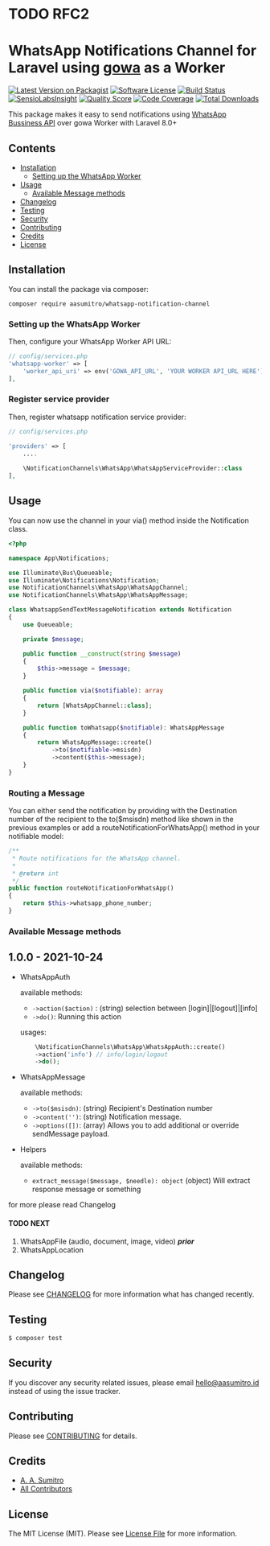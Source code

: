 # TODO RFC2

# WhatsApp Notifications Channel for Laravel using [gowa](https://github.com/aasumitro/gowa) as a Worker

[![Latest Version on Packagist](https://img.shields.io/packagist/v/laravel-notification-channels/:package_name.svg?style=flat-square)](https://packagist.org/packages/laravel-notification-channels/:package_name)
[![Software License](https://img.shields.io/badge/license-MIT-brightgreen.svg?style=flat-square)](LICENSE.md)
[![Build Status](https://img.shields.io/travis/laravel-notification-channels/:package_name/master.svg?style=flat-square)](https://travis-ci.org/laravel-notification-channels/:package_name)
[![SensioLabsInsight](https://img.shields.io/sensiolabs/i/:sensio_labs_id.svg?style=flat-square)](https://insight.sensiolabs.com/projects/:sensio_labs_id)
[![Quality Score](https://img.shields.io/scrutinizer/g/laravel-notification-channels/:package_name.svg?style=flat-square)](https://scrutinizer-ci.com/g/laravel-notification-channels/:package_name)
[![Code Coverage](https://img.shields.io/scrutinizer/coverage/g/laravel-notification-channels/:package_name/master.svg?style=flat-square)](https://scrutinizer-ci.com/g/laravel-notification-channels/:package_name/?branch=master)
[![Total Downloads](https://img.shields.io/packagist/dt/laravel-notification-channels/:package_name.svg?style=flat-square)](https://packagist.org/packages/laravel-notification-channels/:package_name)

This package makes it easy to send notifications using [WhatsApp Bussiness API](https://www.whatsapp.com/business/api) over gowa Worker with Laravel 8.0+

## Contents

- [Installation](#installation)
	- [Setting up the WhatsApp Worker](#setting-up-the-:service_name-service)
- [Usage](#usage)
	- [Available Message methods](#available-message-methods)
- [Changelog](#changelog)
- [Testing](#testing)
- [Security](#security)
- [Contributing](#contributing)
- [Credits](#credits)
- [License](#license)


## Installation

You can install the package via composer:

`composer require aasumitro/whatsapp-notification-channel`

### Setting up the WhatsApp Worker

Then, configure your WhatsApp Worker API URL:

```php
// config/services.php
'whatsapp-worker' => [
    'worker_api_uri' => env('GOWA_API_URL', 'YOUR WORKER API_URL HERE')
],
```

### Register service provider

Then, register whatsapp notification service provider:
```php
// config/services.php

'providers' => [
    ....
    
    \NotificationChannels\WhatsApp\WhatsAppServiceProvider::class
],
```

## Usage
You can now use the channel in your via() method inside the Notification class.

```php
<?php

namespace App\Notifications;

use Illuminate\Bus\Queueable;
use Illuminate\Notifications\Notification;
use NotificationChannels\WhatsApp\WhatsAppChannel;
use NotificationChannels\WhatsApp\WhatsAppMessage;

class WhatsappSendTextMessageNotification extends Notification
{
    use Queueable;

    private $message;

    public function __construct(string $message)
    {
        $this->message = $message;
    }

    public function via($notifiable): array
    {
        return [WhatsAppChannel::class];
    }

    public function toWhatsapp($notifiable): WhatsAppMessage
    {
        return WhatsAppMessage::create()
            ->to($notifiable->msisdn)
            ->content($this->message);
    }
}
```

### Routing a Message

You can either send the notification by providing with the Destination number of the recipient to the to($msisdn) method like shown in the previous examples or add a routeNotificationForWhatsApp() method in your notifiable model:

```php 
/**
 * Route notifications for the WhatsApp channel.
 *
 * @return int
 */
public function routeNotificationForWhatsApp()
{
    return $this->whatsapp_phone_number;
}
```

### Available Message methods

## 1.0.0 - 2021-10-24

- WhatsAppAuth

  available methods:
    - `->action($action)` : (string) selection between [login]|[logout]|[info]
    - `->do()`: Running this action

  usages:
    ```php
        \NotificationChannels\WhatsApp\WhatsAppAuth::create()
        ->action('info') // info/login/logout
        ->do();
    ```

- WhatsAppMessage

  available methods:
    - `->to($msisdn)`: (string) Recipient's Destination number
    - `->content('')`: (string) Notification message.
    - `->options([])`: (array) Allows you to add additional or override sendMessage payload.
- Helpers

  available methods:
    - `extract_message($message, $needle): object` (object) Will extract response message or something

for more please read Changelog

#### TODO NEXT
1. WhatsAppFile (audio, document, image, video) ***prior***
2. WhatsAppLocation

## Changelog

Please see [CHANGELOG](CHANGELOG.md) for more information what has changed recently.

## Testing

``` bash
$ composer test
```

## Security

If you discover any security related issues, please email [hello@aasumitro.id](mailto:hello@aasumitro.id) instead of using the issue tracker.

## Contributing

Please see [CONTRIBUTING](CONTRIBUTING.md) for details.

## Credits

- [A. A. Sumitro](https://github.com/aasumitro)
- [All Contributors](../../contributors)

## License

The MIT License (MIT). Please see [License File](LICENSE.md) for more information.
